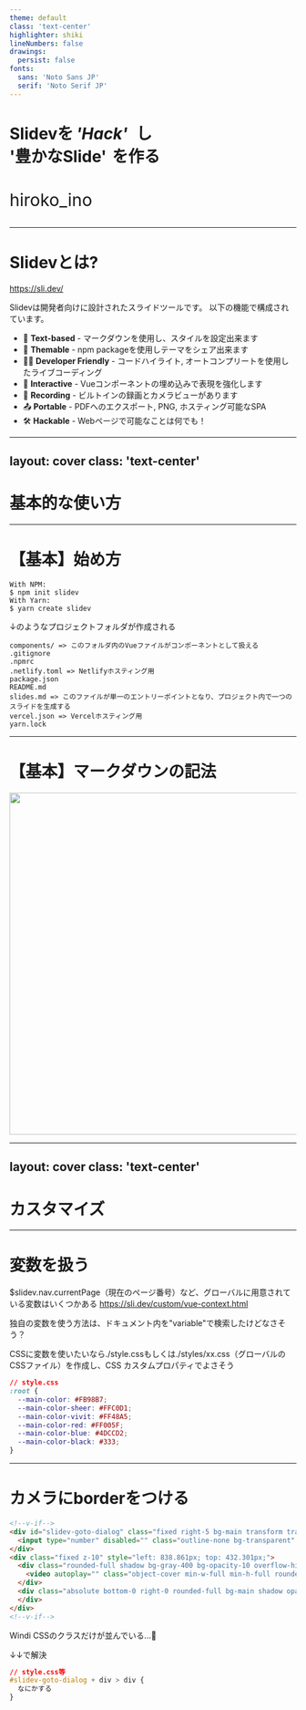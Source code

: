 ```yaml
---
theme: default
class: 'text-center'
highlighter: shiki
lineNumbers: false
drawings:
  persist: false
fonts:
  sans: 'Noto Sans JP'
  serif: 'Noto Serif JP'
---
```


# Slidevを<span class="blue">'Hack'</span>し<br><span class="vivit">'豊かなSlide'</span>を作る

<p class="name">hiroko_ino</p>

<Decoration />

<style>
.blue {
  color: var(--main-color-blue);
  font-style: italic;
  margin: 0 15px 0 5px;
}

.vivit {
  color: var(--main-color-vivit);
  margin-right: 10px;
}

.name {
  font-size: 30px;
  margin-top: 40px;
  color: var(--main-color-black);
  opacity: 1;
}
</style>


---

# Slidevとは?

https://sli.dev/

Slidevは開発者向けに設計されたスライドツールです。 以下の機能で構成されています。

- 📝 **Text-based** - マークダウンを使用し、スタイルを設定出来ます
- 🎨 **Themable** - npm packageを使用しテーマをシェア出来ます
- 🧑‍💻 **Developer Friendly** - コードハイライト, オートコンプリートを使用したライブコーディング
- 🤹 **Interactive** - Vueコンポーネントの埋め込みで表現を強化します
- 🎥 **Recording** - ビルトインの録画とカメラビューがあります
- 📤 **Portable** - PDFへのエクスポート, PNG, ホスティング可能なSPA
- 🛠 **Hackable** - Webページで可能なことは何でも！


<style>
.slidev-layout li {
  list-style: none;
  padding-left: 0;
  margin-left: 0;
}

.slidev-layout li + li {
  margin-top: 8px;
}

.slidev-layout li::before {
  content: "✅";
  margin-right: 13px;
}
</style>

---
layout: cover
class: 'text-center'
---
# 基本的な使い方

<Decoration />

<style>
h1 {
  color: var(--main-color-blue);
}
</style>
---

# 【基本】始め方

```
With NPM:
$ npm init slidev
With Yarn:
$ yarn create slidev
```

↓のようなプロジェクトフォルダが作成される

```
components/ => このフォルダ内のVueファイルがコンポーネントとして扱える
.gitignore
.npmrc
.netlify.toml => Netlifyホスティング用
package.json
README.md
slides.md => このファイルが単一のエントリーポイントとなり、プロジェクト内で一つのスライドを生成する
vercel.json => Vercelホスティング用
yarn.lock
```

---

# 【基本】マークダウンの記法

<img src="/markdown.png" width="600" class="shadow" />

---
layout: cover
class: 'text-center'
---
# カスタマイズ

<Decoration />

<style>
h1 {
  color: var(--main-color-blue);
}
</style>

---

# 変数を扱う

$slidev.nav.currentPage（現在のページ番号）など、グローバルに用意されている変数はいくつかある
https://sli.dev/custom/vue-context.html

独自の変数を使う方法は、ドキュメント内を"variable"で検索したけどなさそう？

CSSに変数を使いたいなら./style.cssもしくは./styles/xx.css（グローバルのCSSファイル）を作成し、CSS カスタムプロパティでよさそう

```css
// style.css
:root {
  --main-color: #FB98B7;
  --main-color-sheer: #FFC0D1;
  --main-color-vivit: #FF48A5;
  --main-color-red: #FF005F;
  --main-color-blue: #4DCCD2;
  --main-color-black: #333;
}
```

---

# カメラにborderをつける

```html
<!--v-if-->
<div id="slidev-goto-dialog" class="fixed right-5 bg-main transform transition-all -top-20" shadow="~" p="x-4 y-2" border="~ transparent rounded dark:gray-400 dark:opacity-25" data-v-7df26b02="">
  <input type="number" disabled="" class="outline-none bg-transparent" placeholder="Goto..." data-v-7df26b02="">
</div>
<div class="fixed z-10" style="left: 838.861px; top: 432.301px;">
  <div class="rounded-full shadow bg-gray-400 bg-opacity-10 overflow-hidden object-cover" style="width: 177px; height: 177px;">
    <video autoplay="" class="object-cover min-w-full min-h-full rounded-full" style="transform: rotateY(180deg);"></video>
  </div>
  <div class="absolute bottom-0 right-0 rounded-full bg-main shadow opacity-0 shadow z-30 hover:opacity-100 dark:border dark:border-true-gray-700" style="width: 14px; height: 14px; top: 144.087px; left: 144.087px; cursor: nwse-resize;">
  </div>
</div>
<!--v-if-->
```

Windi CSSのクラスだけが並んでいる…🤔

<div v-click>
↓↓で解決

```css
// style.css等
#slidev-goto-dialog + div > div {
  なにかする
}
```
</div>
